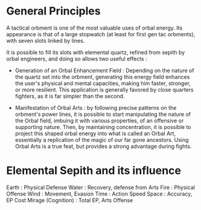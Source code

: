 # General Principles
A tactical orbment is one of the most valuable uses of orbal energy. Its appearance is that of a large stopwatch (at least for first gen tac orbments), with seven slots linked by lines.

It is possible to fill its slots with elemental quartz, refined from sepith by orbal engineers, and doing so allows two useful effects :

- Generation of an Orbal Enhancement Field : Depending on the nature of the quartz set into the orbment, generating this energy field enhances the user's physical and mental capacities, making him faster, stronger, or more resilient. This application is generally favored by close quarters fighters, as it is far simpler than the second.

- Manifestation of Orbal Arts : by following precise patterns on the orbment's power lines, it is possible to start manipulating the nature of the Orbal field, imbuing it with various properties, of an offensive or supporting nature. Then, by maintaining concentration, it is possible to project this shaped orbal energy into what is called an Orbal Art, essentially a replication of the magic of our far gone ancestors. Using Orbal Arts is a true feat, but provides a strong advantage during fights.

# Elemental Sepith and its influence

Earth : Physical Defense
Water : Recovery, defense from Arts
Fire : Physical Offense
Wind : Movement, Evasion
Time : Action Speed
Space : Accuracy, EP Cost
Mirage (Cognition) : Total EP, Arts Offense